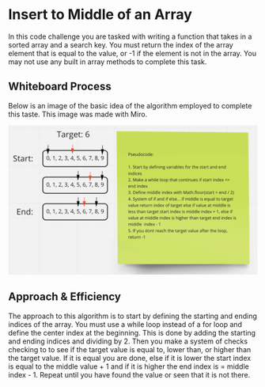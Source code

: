 # Insert to Middle of an Array

In this code challenge you are tasked with writing a function that takes in a sorted array and a search key. You must return the index of the array element that is equal to the value, or -1 if the element is not in the array. You may not use any built in array methods to complete this task.

## Whiteboard Process

Below is an image of the basic idea of the algorithm employed to complete this taste. This image was made with Miro.

<img src="./array-binary-search.png" alt="array-binary-search" />

## Approach & Efficiency

The approach to this algorithm is to start by defining the starting and ending indices of the array. You must use a while loop instead of a for loop and define the center index at the beginning. This is done by adding the starting and ending indices and dividing by 2. Then you make a system of checks checking to to see if the target value is equal to, lower than, or higher than the target value. If it is equal you are done, else if it is lower the start index is equal to the middle value + 1 and if it is higher the end index is = middle index - 1. Repeat until you have found the value or seen that it is not there.
